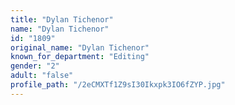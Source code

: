 ```yaml
---
title: "Dylan Tichenor"
name: "Dylan Tichenor"
id: "1809"
original_name: "Dylan Tichenor"
known_for_department: "Editing"
gender: "2"
adult: "false"
profile_path: "/2eCMXTf1Z9sI30Ikxpk3IO6fZYP.jpg"
---
```

